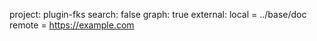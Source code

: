 project: plugin-fks
search: false
graph: true
external: local = ../base/doc
          remote = https://example.com
